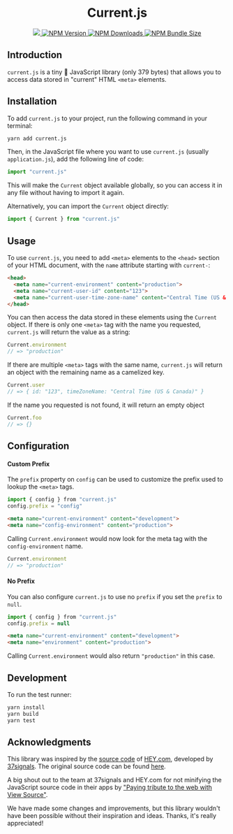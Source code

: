 
<h1 align="center">Current.js</h1>

<p align="center">
  <a href="https://github.com/marcoroth/current.js">
    <img src="https://github.com/marcoroth/current.js/actions/workflows/tests.yml/badge.svg">
  </a>
  <a href="https://www.npmjs.com/package/current.js">
    <img alt="NPM Version" src="https://img.shields.io/npm/v/current.js?logo=npm&color=38C160">
  </a>
  <a href="https://www.npmjs.com/package/current.js">
    <img alt="NPM Downloads" src="https://img.shields.io/npm/dm/current.js?logo=npm&color=38C160">
  </a>
  <a href="https://bundlephobia.com/package/current.js">
    <img alt="NPM Bundle Size" src="https://img.shields.io/bundlephobia/minzip/current.js?label=bundle%20size&logo=npm">
  </a>
</p>


## Introduction

`current.js` is a tiny 🤏 JavaScript library (only 379 bytes) that allows you to access data stored in "current" HTML `<meta>` elements.

## Installation

To add `current.js` to your project, run the following command in your terminal:

```bash
yarn add current.js
```

Then, in the JavaScript file where you want to use `current.js` (usually `application.js`), add the following line of code:

```js
import "current.js"
```

This will make the `Current` object available globally, so you can access it in any file without having to import it again.

Alternatively, you can import the `Current` object directly:

```js
import { Current } from "current.js"
```

## Usage

To use `current.js`, you need to add `<meta>` elements to the `<head>` section of your HTML document, with the `name` attribute starting with `current-`:

```html
<head>
  <meta name="current-environment" content="production">
  <meta name="current-user-id" content="123">
  <meta name="current-user-time-zone-name" content="Central Time (US & Canada)">
</head>
```

You can then access the data stored in these elements using the `Current` object. If there is only one `<meta>` tag with the name you requested, `current.js` will return the value as a string:

```js
Current.environment
// => "production"
```

If there are multiple `<meta>` tags with the same name, `current.js` will return an object with the remaining name as a camelized key.

```js
Current.user
// => { id: "123", timeZoneName: "Central Time (US & Canada)" }
```

If the name you requested is not found, it will return an empty object

```js
Current.foo
// => {}
```

## Configuration

#### Custom Prefix

The `prefix` property on `config` can be used to customize the prefix used to lookup the `<meta>` tags.

```js
import { config } from "current.js"
config.prefix = "config"
```

```html
<meta name="current-environment" content="development">
<meta name="config-environment" content="production">
```

Calling `Current.environment` would now look for the meta tag with the `config-environment` name.

```js
Current.environment
// => "production"
```


#### No Prefix

You can also configure `current.js` to use no `prefix` if you set the `prefix` to `null`.

```js
import { config } from "current.js"
config.prefix = null
```

```html
<meta name="current-environment" content="development">
<meta name="environment" content="production">
```

Calling `Current.environment` would also return `"production"` in this case.


## Development

To run the test runner:

```bash
yarn install
yarn build
yarn test
```

## Acknowledgments

This library was inspired by the [source code](https://production.haystack-assets.com/assets/helpers/current_helpers-69434f7688aaf68b68226df19cd29426713fdcad.js) of [HEY.com](https://hey.com), developed by [37signals](https://37signals.com). The original source code can be found [here](https://production.haystack-assets.com/assets/helpers/current_helpers-69434f7688aaf68b68226df19cd29426713fdcad.js).

A big shout out to the team at 37signals and HEY.com for not minifying the JavaScript source code in their apps by ["Paying tribute to the web with View Source"](https://m.signalvnoise.com/paying-tribute-to-the-web-with-view-source/).

We have made some changes and improvements, but this library wouldn't have been possible without their inspiration and ideas. Thanks, it's really appreciated!
